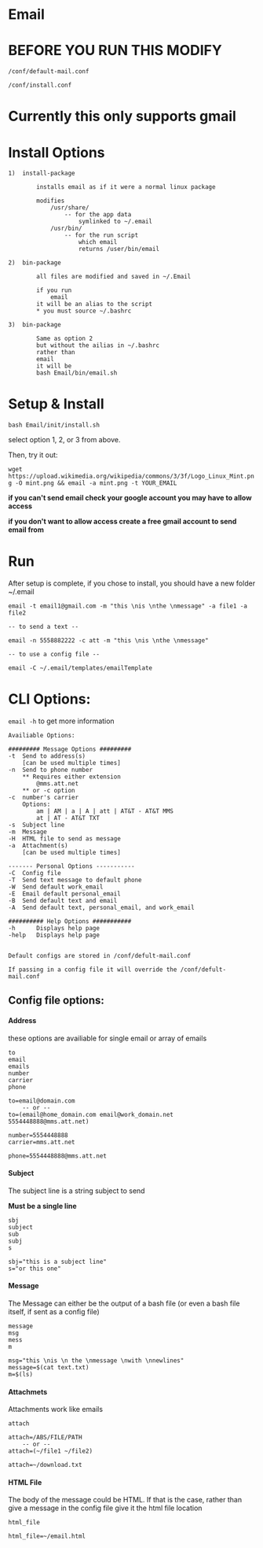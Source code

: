 # Email

# BEFORE YOU RUN THIS MODIFY

`/conf/default-mail.conf`

`/conf/install.conf`

# Currently this only supports gmail

# Install Options
    1)  install-package

            installs email as if it were a normal linux package

            modifies
                /usr/share/
                    -- for the app data
                        symlinked to ~/.email
                /usr/bin/   
                    -- for the run script
                        which email
                        returns /user/bin/email

    2)  bin-package

            all files are modified and saved in ~/.Email

            if you run
                email
            it will be an alias to the script
            * you must source ~/.bashrc

    3)  bin-package

            Same as option 2
            but without the ailias in ~/.bashrc
            rather than
            email
            it will be
            bash Email/bin/email.sh

# Setup & Install

`bash Email/init/install.sh`

select option 1, 2, or 3 from above.

Then, try it out:

`wget https://upload.wikimedia.org/wikipedia/commons/3/3f/Logo_Linux_Mint.png -O mint.png && email -a mint.png -t YOUR_EMAIL`

**if you can't send email check your google account you may have to allow access**

**if you don't want to allow access create a free gmail account to send email from**


# Run

After setup is complete, if you chose to install, you should have a new folder ~/.email

    email -t email1@gmail.com -m "this \nis \nthe \nmessage" -a file1 -a file2

    -- to send a text --

    email -n 5558882222 -c att -m "this \nis \nthe \nmessage"

    -- to use a config file --

    email -C ~/.email/templates/emailTemplate

# CLI Options:

`email -h` to get more information

    Availiable Options:

    ######### Message Options #########
    -t  Send to address(s)
        [can be used multiple times]
    -n  Send to phone number
        ** Requires either extension
            @mms.att.net
        ** or -c option
    -c  number's carrier
        Options:
            am | AM | a | A | att | AT&T - AT&T MMS
            at | AT - AT&T TXT
    -s  Subject line
    -m  Message
    -H  HTML file to send as message
    -a  Attachment(s)
        [can be used multiple times]

    ------- Personal Options -----------
    -C  Config file
    -T  Send text message to default phone
    -W  Send default work_email
    -E  Email default personal_email
    -B  Send default text and email
    -A  Send default text, personal_email, and work_email

    ########## Help Options ###########
    -h      Displays help page
    -help   Displays help page


    Default configs are stored in /conf/defult-mail.conf

    If passing in a config file it will override the /conf/defult-mail.conf


## Config file options:
#### Address

these options are availiable for single email or array of emails

    to
    email
    emails
    number
    carrier
    phone

    to=email@domain.com
        -- or --
    to=(email@home_domain.com email@work_domain.net 5554448888@mms.att.net)

    number=5554448888
    carrier=mms.att.net

    phone=5554448888@mms.att.net

#### Subject  

The subject line is a string subject to send

**Must be a single line**

    sbj
    subject
    sub
    subj
    s

    sbj="this is a subject line"
    s="or this one"

#### Message    

The Message can either be the output of a bash file (or even a bash file itself, if sent as a config file)

    message
    msg
    mess
    m

    msg="this \nis \n the \nmessage \nwith \nnewlines"
    message=$(cat text.txt)
    m=$(ls)

#### Attachmets

Attachments work like emails

    attach

    attach=/ABS/FILE/PATH
        -- or --
    attach=(~/file1 ~/file2)

    attach=~/download.txt

#### HTML File

The body of the message could be HTML.  If that is the case, rather than give a message in the config file give it the html file location

    html_file

    html_file=~/email.html
